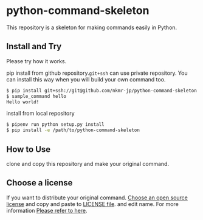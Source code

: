 # python-command-skeleton

This repository is a skeleton for making commands easily in Python.

## Install and Try

Please try how it works.

pip install from github repository.`git+ssh` can use private repository.
You can install this way when you will build your own command too.
```sh
$ pip install git+ssh://git@github.com/nkmr-jp/python-command-skeleton.git
$ sample_command hello
Hello world!
```

install from local repository
```sh
$ pipenv run python setup.py install
$ pip install -e /path/to/python-command-skeleton
```

## How to Use
clone and copy this repository and make your original command.


## Choose a license

If you want to distribute your original command.
[Choose an open source license](https://choosealicense.com/) and copy and paste to [LICENSE file](/LICENSE).
and edit name. For more information [Please refer to here](https://packaging.python.org/tutorials/packaging-projects/).
